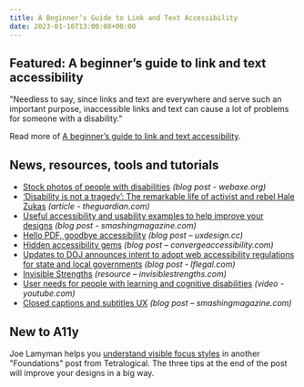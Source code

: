 ```yaml
---
title: A Beginner’s Guide to Link and Text Accessibility
date: 2023-01-16T13:00:08+00:00
---
```


## Featured: A beginner’s guide to link and text accessibility

"Needless to say, since links and text are everywhere and serve such an important purpose, inaccessible links and text can cause a lot of problems for someone with a disability."

Read more of [A beginner’s guide to link and text accessibility](https://blog.pope.tech/2023/01/01/link-and-text-accessibility/).

## News, resources, tools and tutorials

- [Stock photos of people with disabilities](http://www.webaxe.org/stock-photos-people-with-disabilities/) *(blog post - webaxe.org)*
- [‘Disability is not a tragedy’: The remarkable life of activist and rebel Hale Zukas](https://www.theguardian.com/society/2023/jan/08/disability-rights-warrior-hale-zukas-life) *(article - theguardian.com)*
- [Useful accessibility and usability examples to help improve your designs](https://www.smashingmagazine.com/2022/12/useful-accessibility-usability-examples-help-improve-your-designs/) *(blog post - smashingmagazine.com)*
- [Hello PDF, goodbye accessibility](https://uxdesign.cc/hello-pdf-goodbye-accessibility-6baa31e78972) *(blog post – uxdesign.cc)*
- [Hidden accessibility gems](https://convergeaccessibility.com/2023/01/09/hidden-accessibility-gems/) *(blog post – convergeaccessibility.com)*
- [Updates to DOJ announces intent to adopt web accessibility regulations for state and local governments](https://www.lflegal.com/2022/08/doj-web-regs-announce/#article-updates) *(blog post - lflegal.com)*
- [Invisible Strengths](https://www.invisiblestrengths.com) *(resource – invisiblestrengths.com)*
- [User needs for people with learning and cognitive disabilities](https://youtube.com/watch?v=u_ARC6QZLPE) *(video - youtube.com)*
- [Closed captions and subtitles UX](https://www.smashingmagazine.com/2023/01/closed-captions-subtitles-ux/) *(blog post – smashingmagazine.com)*

## New to A11y

Joe Lamyman helps you [understand visible focus styles](https://tetralogical.com/blog/2023/01/13/foundations-visible-focus-styles/) in another "Foundations" post from Tetralogical. The three tips at the end of the post will improve your designs in a big way.
